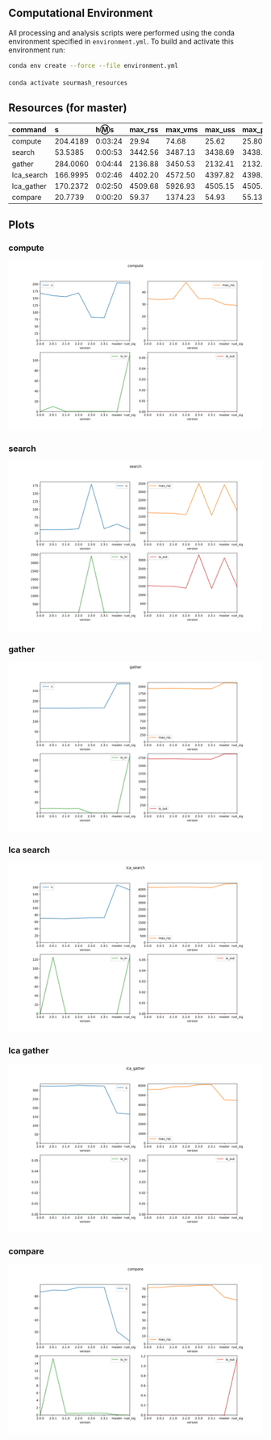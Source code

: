 
## Computational Environment

All processing and analysis scripts were performed using the conda environment specified in `environment.yml`.
To build and activate this environment run:

```bash
conda env create --force --file environment.yml

conda activate sourmash_resources
```

## Resources (for master)

| command | s | h:m:s | max_rss | max_vms | max_uss | max_pss | io_in | io_out | mean_load  |
| :-- | :-- | :-- | :-- | :-- | :-- | :-- | :-- | :-- | :-- |
|compute|204.4189|0:03:24|29.94|74.68|25.62|25.80|0.00|0.00|95.75|
|search|53.5385|0:00:53|3442.56|3487.13|3438.69|3438.87|0.00|3120.17|85.09|
|gather|284.0060|0:04:44|2136.88|3450.53|2132.41|2132.62|0.00|1870.95|90.30|
|lca_search|166.9995|0:02:46|4402.20|4572.50|4397.82|4398.00|0.00|0.00|99.40|
|lca_gather|170.2372|0:02:50|4509.68|5926.93|4505.15|4505.35|0.00|0.00|97.70|
|compare|20.7739|0:00:20|59.37|1374.23|54.93|55.13|0.06|0.00|76.99|

## Plots

### compute

[![](plots/compute.svg?sanitize=true)](plots/compute.svg)

### search

[![](plots/search.svg?sanitize=true)](plots/search.svg)

### gather

[![](plots/gather.svg?sanitize=true)](plots/gather.svg)

### lca search

[![](plots/lca_search.svg?sanitize=true)](plots/lca_search.svg)

### lca gather

[![](plots/lca_gather.svg?sanitize=true)](plots/lca_gather.svg)

### compare

[![](plots/compare.svg?sanitize=true)](plots/compare.svg)
